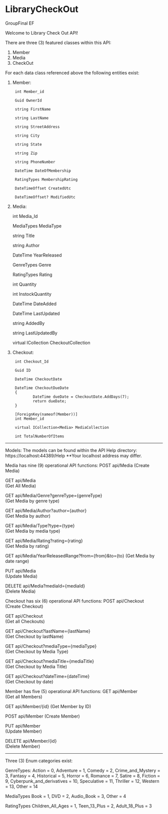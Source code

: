 # LibraryCheckOut
GroupFinal EF

Welcome to Library Check Out API!

There are three (3) featured classes within this API:
1. Member
2. Media
3. CheckOut

For each data class referenced above the following entities exist:
1. Member:
        
        int Member_id
        
        Guid OwnerId
        
        string FirstName
        
        string LastName
        
        string StreetAddress
        
        string City
        
        string State
        
        string Zip
        
        string PhoneNumber
        
        DateTime DateOfMembership
        
        RatingTypes MembershipRating

        DateTimeOffset CreatedUtc

        DateTimeOffset? ModifiedUtc

2. Media:

	int Media_Id

	MediaTypes MediaType

	string Title

	string Author

	DateTime YearReleased

	GenreTypes Genre

	RatingTypes Rating

	int Quantity

	int InstockQuantity

	DateTime DateAdded

	DateTime LastUpdated

	string AddedBy

	string LastUpdatedBy

	virtual ICollection<Checkout> CheckoutCollection

3. Checkout:
	
        int Checkout_Id
        
        Guid ID

        DateTime CheckoutDate

        DateTime CheckoutDueDate
        {
                DateTime dueDate = CheckoutDate.AddDays(7);
                return dueDate;
        }

        [ForeignKey(nameof(Member))]
        int Member_id

        virtual ICollection<Media> MediaCollection

        int TotalNumberOfItems

--------------------------------------------------------------------------------------------------------

Models: 
The models can be found within the API Help directory:
https://localhost:44389/Help 
**Your localhost address may differ.

Media has nine (9) operational API functions:
POST api/Media
(Create Media)	

GET api/Media	
(Get All Media)

GET api/Media/Genre?genreType={genreType}	
(Get Media by genre type)

GET api/Media/Author?author={author}	
(Get Media by author)

GET api/Media/Type?type={type}	
(Get Media by media type)

GET api/Media/Rating?rating={rating}	
(Get Media by rating)

GET api/Media/YearReleasedRange?from={from}&to={to}	
(Get Media by date range)

PUT api/Media	
(Update Media)

DELETE api/Media?mediaId={mediaId}	
(Delete Media)

Checkout has six (6) operational API functions:
POST api/Checkout	
(Create Checkout)

GET api/Checkout	
(Get all Checkouts)

GET api/Checkout?lastName={lastName}	
(Get Checkout by lastName)

GET api/Checkout?mediaType={mediaType}	
(Get Checkout by Media Type)

GET api/Checkout?mediaTitle={mediaTitle}	
(Get Checkout by Media Title)

GET api/Checkout?dateTime={dateTime}	
(Get Checkout by date)


Member has five (5) operational API functions:
GET api/Member	
(Get all Members)

GET api/Member/{id}	
(Get Member by ID)

POST api/Member	
(Create Member)

PUT api/Member	
(Update Member)

DELETE api/Member/{id}	
(Delete Member)

--------------------------------------------------------------------------------------------------------

Three (3) Enum categories exist:

GenreTypes:
        Action = 0,
        Adventure = 1,
        Comedy = 2,
        Crime_and_Mystery = 3,
        Fantasy = 4,
        Historical = 5,
        Horror = 6,
        Romance = 7,
        Satire = 8,
        Fiction = 9,
        Cyberpunk_and_derivatives = 10,
        Speculative = 11,
        Thriller = 12,
        Western = 13,
        Other = 14

MediaTypes
        Book = 1,
        DVD = 2,
        Audio_Book = 3,
        Other = 4

RatingTypes
        Children_All_Ages = 1,
        Teen_13_Plus = 2,
        Adult_18_Plus = 3
